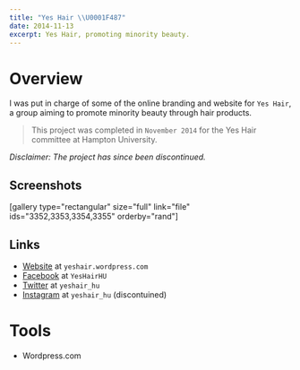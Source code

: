 ```yaml
---
title: "Yes Hair \\U0001F487"
date: 2014-11-13
excerpt: Yes Hair, promoting minority beauty.
---
```


Overview
========

I was put in charge of some of the online branding and website for
`Yes Hair`, a group aiming to promote minority beauty through hair
products.

> This project was completed in `November 2014` for the Yes Hair
> committee at Hampton University.

*Disclaimer: The project has since been discontinued.*

Screenshots
-----------

\[gallery type="rectangular" size="full" link="file"
ids="3352,3353,3354,3355" orderby="rand"\]

Links
-----

-   [Website](https://yeshair.wordpress.com/ "Yes Hair") at
    `yeshair.wordpress.com`
-   [Facebook](https://www.facebook.com/YesHairHU/ "Yes Hair - Facebook")
    at `YesHairHU`
-   [Twitter](https://twitter.com/yeshair_hu "Yes Hair - Twitter") at
    `yeshair_hu`
-   [Instagram](https://instagram.com/yeshair_hu/ "Yes Hair - Instagram")
    at `yeshair_hu` (discontuined)

Tools
=====

-   Wordpress.com
